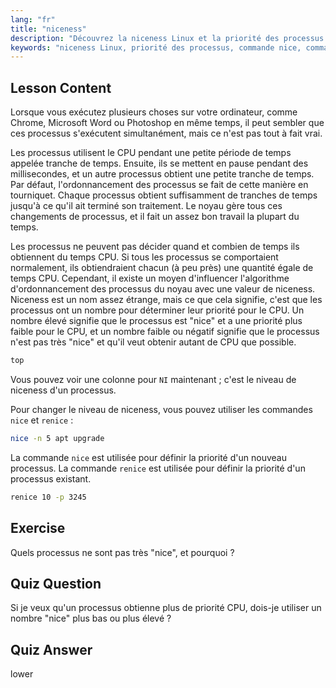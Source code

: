 ```yaml
---
lang: "fr"
title: "niceness"
description: "Découvrez la niceness Linux et la priorité des processus. Comprenez les commandes nice et renice pour gérer le temps CPU des processus. Améliorez les performances du système !"
keywords: "niceness Linux, priorité des processus, commande nice, commande renice, tutoriel Linux, ordonnancement CPU, Linux pour débutants, guide Linux"
---
```


## Lesson Content

Lorsque vous exécutez plusieurs choses sur votre ordinateur, comme Chrome, Microsoft Word ou Photoshop en même temps, il peut sembler que ces processus s'exécutent simultanément, mais ce n'est pas tout à fait vrai.

Les processus utilisent le CPU pendant une petite période de temps appelée tranche de temps. Ensuite, ils se mettent en pause pendant des millisecondes, et un autre processus obtient une petite tranche de temps. Par défaut, l'ordonnancement des processus se fait de cette manière en tourniquet. Chaque processus obtient suffisamment de tranches de temps jusqu'à ce qu'il ait terminé son traitement. Le noyau gère tous ces changements de processus, et il fait un assez bon travail la plupart du temps.

Les processus ne peuvent pas décider quand et combien de temps ils obtiennent du temps CPU. Si tous les processus se comportaient normalement, ils obtiendraient chacun (à peu près) une quantité égale de temps CPU. Cependant, il existe un moyen d'influencer l'algorithme d'ordonnancement des processus du noyau avec une valeur de niceness. Niceness est un nom assez étrange, mais ce que cela signifie, c'est que les processus ont un nombre pour déterminer leur priorité pour le CPU. Un nombre élevé signifie que le processus est "nice" et a une priorité plus faible pour le CPU, et un nombre faible ou négatif signifie que le processus n'est pas très "nice" et qu'il veut obtenir autant de CPU que possible.

```bash
top
```

Vous pouvez voir une colonne pour `NI` maintenant ; c'est le niveau de niceness d'un processus.

Pour changer le niveau de niceness, vous pouvez utiliser les commandes `nice` et `renice` :

```bash
nice -n 5 apt upgrade
```

La commande `nice` est utilisée pour définir la priorité d'un nouveau processus. La commande `renice` est utilisée pour définir la priorité d'un processus existant.

```bash
renice 10 -p 3245
```

## Exercise

Quels processus ne sont pas très "nice", et pourquoi ?

## Quiz Question

Si je veux qu'un processus obtienne plus de priorité CPU, dois-je utiliser un nombre "nice" plus bas ou plus élevé ?

## Quiz Answer

lower
